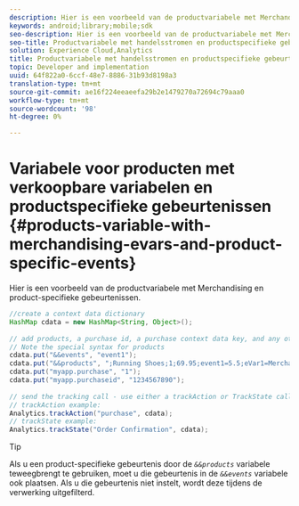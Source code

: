 ```yaml
---
description: Hier is een voorbeeld van de productvariabele met Merchandising en product-specifieke gebeurtenissen.
keywords: android;library;mobile;sdk
seo-description: Hier is een voorbeeld van de productvariabele met Merchandising en product-specifieke gebeurtenissen.
seo-title: Productvariabele met handelsstromen en productspecifieke gebeurtenissen
solution: Experience Cloud,Analytics
title: Productvariabele met handelsstromen en productspecifieke gebeurtenissen
topic: Developer and implementation
uuid: 64f822a0-6ccf-48e7-8886-31b93d8198a3
translation-type: tm+mt
source-git-commit: ae16f224eeaeefa29b2e1479270a72694c79aaa0
workflow-type: tm+mt
source-wordcount: '98'
ht-degree: 0%

---
```



# Variabele voor producten met verkoopbare variabelen en productspecifieke gebeurtenissen {#products-variable-with-merchandising-evars-and-product-specific-events}

Hier is een voorbeeld van de productvariabele met Merchandising en product-specifieke gebeurtenissen.

```java
//create a context data dictionary 
HashMap cdata = new HashMap<String, Object>(); 
  
// add products, a purchase id, a purchase context data key, and any other data you want to collect. 
// Note the special syntax for products 
cdata.put("&&events", "event1"); 
cdata.put("&&products", ";Running Shoes;1;69.95;event1=5.5;eVar1=Merchandising,;Running Socks;10;29.99"); 
cdata.put("myapp.purchase", "1"); 
cdata.put("myapp.purchaseid", "1234567890"); 
  
// send the tracking call - use either a trackAction or TrackState call. 
// trackAction example: 
Analytics.trackAction("purchase", cdata); 
// trackState example: 
Analytics.trackState("Order Confirmation", cdata);
```

>[!TIP]
>
>Als u een product-specifieke gebeurtenis door de *`&&products`* variabele teweegbrengt te gebruiken, moet u die gebeurtenis in de *`&&events`* variabele ook plaatsen. Als u die gebeurtenis niet instelt, wordt deze tijdens de verwerking uitgefilterd.

